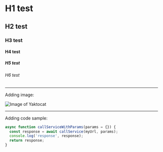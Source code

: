 # H1 test
## H2 test
### H3 test
#### H4 test
##### H5 test
###### H6 test

---

Adding image:

![Image of Yaktocat](https://octodex.github.com/images/yaktocat.png)

---

Adding code sample:
```javascript
async function callServiceWithParams(params = {}) {
  const response = await callService(myUrl, params);
  console.log('response', response);
  return response;
}
```
